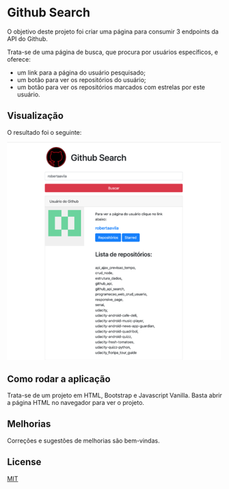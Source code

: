 # Github Search

O objetivo deste projeto foi criar uma página para consumir 3 endpoints da API do Github. 

Trata-se de uma página de busca, que procura por usuários específicos, e oferece: 

- um link para a página do usuário pesquisado;
- um botão para ver os repositórios do usuário;
- um botão para ver os repositórios marcados com estrelas por este usuário. 


## Visualização

O resultado foi o seguinte: 

<img src="https://github.com/robertaavila/github_api/blob/dev/imgs/github_search.png" width="500px" height="auto">

## Como rodar a aplicação

Trata-se de um projeto em HTML, Bootstrap e Javascript Vanilla. Basta abrir a página HTML no navegador para ver o projeto. 

## Melhorias
Correções e sugestões de melhorias são bem-vindas. 

## License
[MIT](https://choosealicense.com/licenses/mit/)
